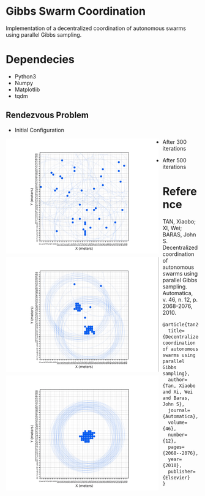 # Gibbs Swarm Coordination

Implementation of a decentralized coordination of autonomous swarms using parallel Gibbs sampling.

# Dependecies

- Python3
- Numpy
- Matplotlib
- tqdm


## Rendezvous Problem

- Initial Configuration

<img style="float: left; margin:0 10px 10px 0" src="imgs/initial_condition.png" width="400">

- After 300 iterations

<img style="float: left; margin:0 10px 10px 0" src="imgs/n300.png" width="400">

- After 500 iterations

<img style="float: left; margin:0 10px 10px 0" src="imgs/n550.png" width="400">


# Reference
TAN, Xiaobo; XI, Wei; BARAS, John S. Decentralized coordination of autonomous swarms using parallel Gibbs sampling. Automatica, v. 46, n. 12, p. 2068-2076, 2010.

```
@article{tan2010decentralized,
  title={Decentralized coordination of autonomous swarms using parallel Gibbs sampling},
  author={Tan, Xiaobo and Xi, Wei and Baras, John S},
  journal={Automatica},
  volume={46},
  number={12},
  pages={2068--2076},
  year={2010},
  publisher={Elsevier}
}
```



